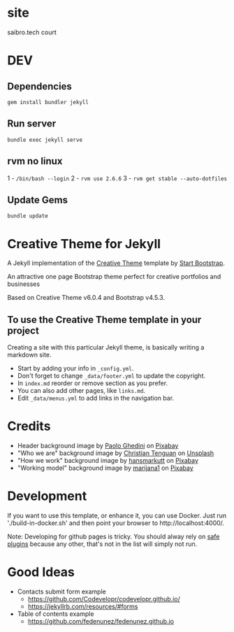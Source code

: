 # site
saibro.tech court


# DEV
## Dependencies

`gem install bundler jekyll`

## Run server

`bundle exec jekyll serve`

## rvm no linux 

1 - `/bin/bash --login`
2 - `rvm use 2.6.6`
3 - `rvm get stable --auto-dotfiles`

## Update Gems

`bundle update`

# Creative Theme for Jekyll

A Jekyll implementation of the [Creative Theme](https://startbootstrap.com/theme/creative/) template by [Start Bootstrap](https://startbootstrap.com).

An attractive one page Bootstrap theme perfect for creative portfolios and businesses

Based on Creative Theme v6.0.4 and Bootstrap v4.5.3.

## To use the Creative Theme template in your project

Creating a site with this particular Jekyll theme, is basically writing a markdown site.

- Start by adding your info in `_config.yml`.
- Don't forget to change `_data/footer.yml` to update the copyright.
- In `index.md` reorder or remove section as you prefer.
- You can also add other pages, like `links.md`.
- Edit `_data/menus.yml` to add links in the navigation bar.

# Credits
* Header background image by [Paolo Ghedini](https://pixabay.com/pt/users/paologhedini-422890/?utm_source=link-attribution&amp;utm_medium=referral&amp;utm_campaign=image&amp;utm_content=2290639) on [Pixabay](https://pixabay.com/pt/?utm_source=link-attribution&amp;utm_medium=referral&amp;utm_campaign=image&amp;utm_content=2290639)
* "Who we are" background image by [Christian Tenguan](https://unsplash.com/@christiantenguan?utm_source=unsplash&utm_medium=referral&utm_content=creditCopyText) on [Unsplash](https://unsplash.com/s/photos/tennis-team?utm_source=unsplash&utm_medium=referral&utm_content=creditCopyText)
* "How we work" background image by [hansmarkutt](https://pixabay.com/pt/users/hansmarkutt-6479460/?utm_source=link-attribution&amp;utm_medium=referral&amp;utm_campaign=image&amp;utm_content=5782695) on [Pixabay](https://pixabay.com/pt/?utm_source=link-attribution&amp;utm_medium=referral&amp;utm_campaign=image&amp;utm_content=5782695)
* "Working model" background image by [marijana1](https://pixabay.com/pt/users/marijana1-8558212/?utm_source=link-attribution&amp;utm_medium=referral&amp;utm_campaign=image&amp;utm_content=3554019) on [Pixabay](https://pixabay.com/pt/?utm_source=link-attribution&amp;utm_medium=referral&amp;utm_campaign=image&amp;utm_content=3554019)

# Development
If you want to use this template, or enhance it, you can use Docker.
Just run './build-in-docker.sh' and then point your browser to http://localhost:4000/.

Note: Developing for github pages is tricky. You should alway rely on
[safe plugins](https://pages.github.com/versions/) because any other, that's not
in the list will simply not run.

# Good Ideas
* Contacts submit form example
  * https://github.com/Codevelopr/codevelopr.github.io/
  * https://jekyllrb.com/resources/#forms
* Table of contents example
  * https://github.com/fedenunez/fedenunez.github.io
